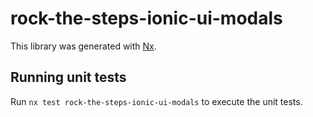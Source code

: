 # rock-the-steps-ionic-ui-modals

This library was generated with [Nx](https://nx.dev).


## Running unit tests

Run `nx test rock-the-steps-ionic-ui-modals` to execute the unit tests.

